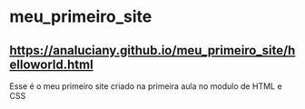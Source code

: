 # meu_primeiro_site
## https://analuciany.github.io/meu_primeiro_site/helloworld.html
Esse é o meu primeiro site criado na primeira aula no modulo  de HTML e CSS
